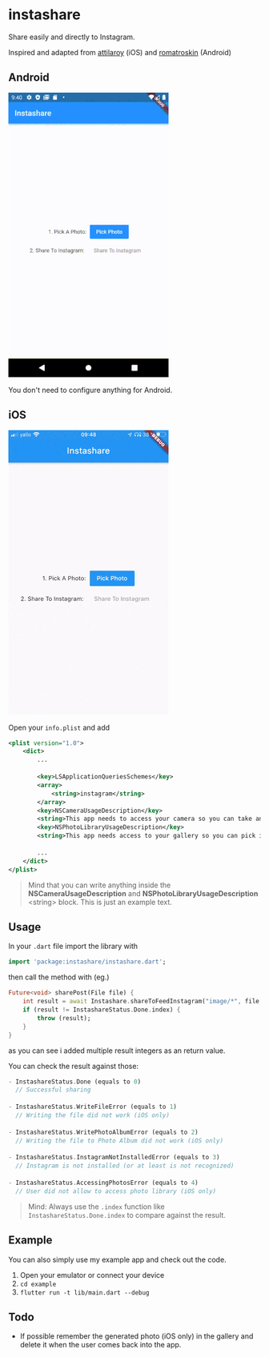 # instashare

Share easily and directly to Instagram.

Inspired and adapted from [attilaroy](https://github.com/attilaroy/share-instagram-swift) (iOS) and [romatroskin](https://github.com/romatroskin/social_share_plugin) (Android)

## Android

![](instashare_android_small.gif)

You don't need to configure anything for Android.

## iOS

![](instashare_ios.gif)

Open your `info.plist` and add

```xml
<plist version="1.0">
    <dict>
        ...

        <key>LSApplicationQueriesSchemes</key>
        <array>
            <string>instagram</string>
        </array>
        <key>NSCameraUsageDescription</key>
        <string>This app needs to access your camera so you can take and add photos easily into the app.</string>
        <key>NSPhotoLibraryUsageDescription</key>
        <string>This app needs access to your gallery so you can pick images or share to Instagram.</string>

        ...
    </dict>
</plist>
```

> Mind that you can write anything inside the **NSCameraUsageDescription** and **NSPhotoLibraryUsageDescription** \<string\> block. This is just an example text.

## Usage

In your `.dart` file import the library with

```dart
import 'package:instashare/instashare.dart';
```

then call the method with (eg.)

```dart
Future<void> sharePost(File file) {
    int result = await Instashare.shareToFeedInstagram("image/*", file.path);
    if (result != InstashareStatus.Done.index) {
        throw (result);
    }
}
```

as you can see i added multiple result integers as an return value.

You can check the result against those:

```dart
- InstashareStatus.Done (equals to 0)
  // Successful sharing

- InstashareStatus.WriteFileError (equals to 1)
  // Writing the file did not work (iOS only)

- InstashareStatus.WritePhotoAlbumError (equals to 2)
  // Writing the file to Photo Album did not work (iOS only)

- InstashareStatus.InstagramNotInstalledError (equals to 3)
  // Instagram is not installed (or at least is not recognized)

- InstashareStatus.AccessingPhotosError (equals to 4)
  // User did not allow to access photo library (iOS only)
```

> Mind: Always use the `.index` function like `InstashareStatus.Done.index` to compare against the result.

## Example

You can also simply use my example app and check out the code.

1. Open your emulator or connect your device
2. `cd example`
3. `flutter run -t lib/main.dart --debug`

## Todo

- If possible remember the generated photo (iOS only) in the gallery and delete it when the user comes back into the app.
